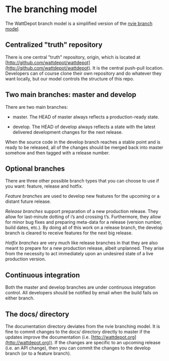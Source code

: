 # The branching model

The WattDepot branch model is a simplified version of the [nvie branch model](http://nvie.com/posts/a-successful-git-branching-model/).

## Centralized "truth" repository

There is one central "truth" repository, origin, which is located at [http://github.com/wattdepot/wattdepot](http://github.com/wattdepot/wattdepot). It is the central push-pull location. Developers can of course clone their own repository and do whatever they want locally, but our model controls the structure of this repo.

## Two main branches: master and develop

There are two main branches:

  * master. The HEAD of master always reflects a production-ready state. 

  * develop. The HEAD of develop always reflects a state with the latest delivered development changes for the next release.

When the source code in the develop branch reaches a stable point and
is ready to be released, all of the changes should be merged back into
master somehow and then tagged with a release number. 

## Optional branches

There are three other possible branch types that you can choose to use if you want: feature, release and hotfix. 

*Feature branches* are used to develop new features for the upcoming or
a distant future release.

*Release branches* support preparation of a new production release. They
allow for last-minute dotting of i’s and crossing t’s. Furthermore,
they allow for minor bug fixes and preparing meta-data for a release
(version number, build dates, etc.). By doing all of this work on a
release branch, the develop branch is cleared to receive features for
the next big release. 

*Hotfix branches* are very much like release branches in that they are
also meant to prepare for a new production release, albeit
unplanned. They arise from the necessity to act immediately upon an
undesired state of a live production version.

## Continuous integration

Both the master and develop branches are under continuous integration control.  All developers should be notified by email when the build fails on either branch.

## The docs/ directory

The documentation directory deviates from the nvie branching model.  It is fine to commit changes to the docs/ directory directly to master if the updates improve the documentation (i.e. [http://wattdepot.org](http://wattdepot.org)).  If the changes are specific to an upcoming release (i.e. an API change), then you can commit the changes to the develop branch (or to a feature branch).





